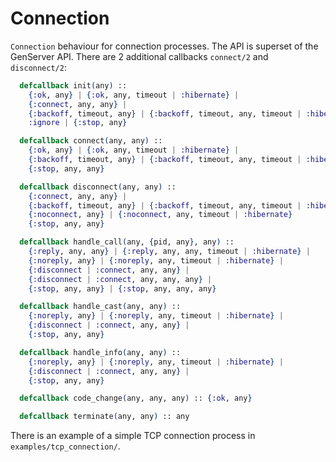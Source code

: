 Connection
==========

`Connection` behaviour for connection processes. The API is superset of the
GenServer API. There are 2 additional callbacks `connect/2` and `disconnect/2`:

```elixir
  defcallback init(any) ::
    {:ok, any} | {:ok, any, timeout | :hibernate} |
    {:connect, any, any} |
    {:backoff, timeout, any} | {:backoff, timeout, any, timeout | :hibernate} |
    :ignore | {:stop, any}

  defcallback connect(any, any) ::
    {:ok, any} | {:ok, any, timeout | :hibernate} |
    {:backoff, timeout, any} | {:backoff, timeout, any, timeout | :hibernate} |
    {:stop, any, any}

  defcallback disconnect(any, any) ::
    {:connect, any, any} |
    {:backoff, timeout, any} | {:backoff, timeout, any, timeout | :hibernate} |
    {:noconnect, any} | {:noconnect, any, timeout | :hibernate}
    {:stop, any, any}

  defcallback handle_call(any, {pid, any}, any) ::
    {:reply, any, any} | {:reply, any, any, timeout | :hibernate} |
    {:noreply, any} | {:noreply, any, timeout | :hibernate} |
    {:disconnect | :connect, any, any} |
    {:disconnect | :connect, any, any, any} |
    {:stop, any, any} | {:stop, any, any, any}

  defcallback handle_cast(any, any) ::
    {:noreply, any} | {:noreply, any, timeout | :hibernate} |
    {:disconnect | :connect, any, any} |
    {:stop, any, any}

  defcallback handle_info(any, any) ::
    {:noreply, any} | {:noreply, any, timeout | :hibernate} |
    {:disconnect | :connect, any, any} |
    {:stop, any, any}

  defcallback code_change(any, any, any) :: {:ok, any}

  defcallback terminate(any, any) :: any
```
There is an example of a simple TCP connection process in
`examples/tcp_connection/`.
